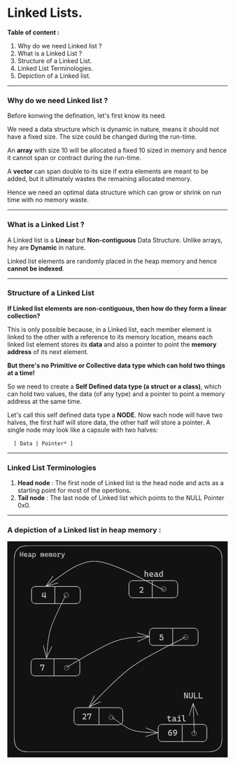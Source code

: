 # Linked Lists.

**Table of content :**

1. Why do we need Linked list ?
2. What is a Linked List ?
3. Structure of a Linked List.
4. Linked List Terminologies.
5. Depiction of a Linked list.

---

### Why do we need Linked list ?

Before konwing the defination, let's first know its need.

We need a data structure which is dynamic in nature, means it should not have a fixed size. The size could be changed during the run-time.

An **array** with size 10 will be allocated a fixed 10 sized in memory and hence it cannot span or contract during the run-time.

A **vector** can span double to its size if extra elements are meant to be added, but it ultimately wastes the remaining allocated memory.

Hence we need an optimal data structure which can grow or shrink on run time with no memory waste.

---

### What is a Linked List ?

A Linked list is a **Linear** but **Non-contiguous** Data Structure. Unlike arrays, hey are **Dynamic** in nature.

Linked list elements are randomly placed in the heap memory and hence **cannot be indexed**.

---

### Structure of a Linked List

**If Linked list elements are non-contiguous, then how do they form a linear collection?**

This is only possible because, in a Linked list, each member element is linked to the other with a reference to its memory location, means each linked list element stores its **data** and also a pointer to point the **memory address** of its next element.

**But there's no Primitive or Collective data type which can hold two things at a time!**

So we need to create a **Self Defined data type (a struct or a class)**, which can hold two values, the data (of any type) and a pointer to point a memory address at the same time.

Let's call this self defined data type a **NODE**. Now each node will have two halves, the first half will store data, the other half will store a pointer. A single node may look like a capsule with two halves:

```
  [ Data | Pointer* ]
```

---

### Linked List Terminologies

1. **Head node** : The first node of Linked list is the head node and acts as a starting point for most of the opertions.
2. **Tail node** : The last node of Linked list which points to the NULL Pointer 0x0.

---

### A depiction of a Linked list in heap memory :

![Linked-List-1](https://github.com/amitsuthar69/assets/blob/main/linked-lists/linked-list-1.png?raw=true)
